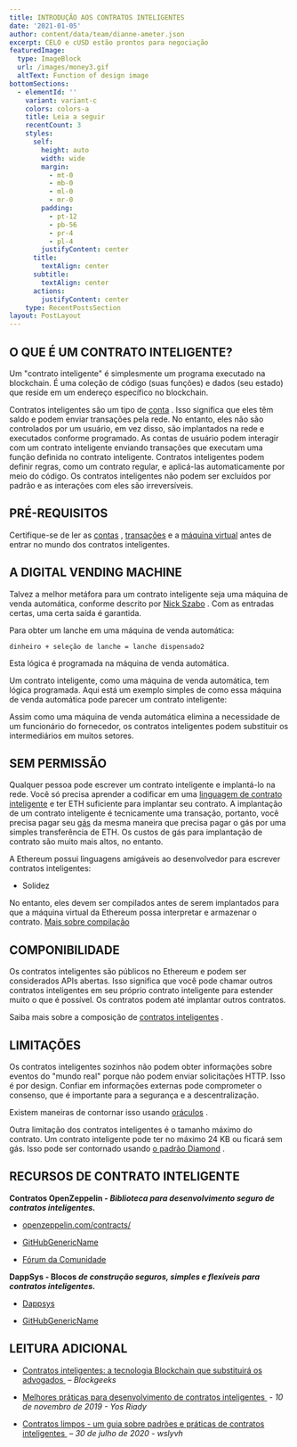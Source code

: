```yaml
---
title: INTRODUÇÃO AOS CONTRATOS INTELIGENTES
date: '2021-01-05'
author: content/data/team/dianne-ameter.json
excerpt: CELO e cUSD estão prontos para negociação
featuredImage:
  type: ImageBlock
  url: /images/money3.gif
  altText: Function of design image
bottomSections:
  - elementId: ''
    variant: variant-c
    colors: colors-a
    title: Leia a seguir
    recentCount: 3
    styles:
      self:
        height: auto
        width: wide
        margin:
          - mt-0
          - mb-0
          - ml-0
          - mr-0
        padding:
          - pt-12
          - pb-56
          - pr-4
          - pl-4
        justifyContent: center
      title:
        textAlign: center
      subtitle:
        textAlign: center
      actions:
        justifyContent: center
    type: RecentPostsSection
layout: PostLayout
---
```

## O QUE É UM CONTRATO INTELIGENTE?

Um "contrato inteligente" é simplesmente um programa executado na blockchain. É uma coleção de código (suas funções) e dados (seu estado) que reside em um endereço específico no blockchain.

Contratos inteligentes são um tipo de [conta](https://ethereum.org/en/developers/docs/accounts/) . Isso significa que eles têm saldo e podem enviar transações pela rede. No entanto, eles não são controlados por um usuário, em vez disso, são implantados na rede e executados conforme programado. As contas de usuário podem interagir com um contrato inteligente enviando transações que executam uma função definida no contrato inteligente. Contratos inteligentes podem definir regras, como um contrato regular, e aplicá-las automaticamente por meio do código. Os contratos inteligentes não podem ser excluídos por padrão e as interações com eles são irreversíveis.

## PRÉ-REQUISITOS

Certifique-se de ler as [contas](https://ethereum.org/en/developers/docs/accounts/) , [transações](https://ethereum.org/en/developers/docs/transactions/) e a [máquina virtual](https://ethereum.org/en/developers/docs/evm/) antes de entrar no mundo dos contratos inteligentes.

## A DIGITAL VENDING MACHINE

Talvez a melhor metáfora para um contrato inteligente seja uma máquina de venda automática, conforme descrito por [Nick Szabo](https://unenumerated.blogspot.com/) . Com as entradas certas, uma certa saída é garantida.

Para obter um lanche em uma máquina de venda automática:

```
dinheiro + seleção de lanche = lanche dispensado2
```



Esta lógica é programada na máquina de venda automática.

Um contrato inteligente, como uma máquina de venda automática, tem lógica programada. Aqui está um exemplo simples de como essa máquina de venda automática pode parecer um contrato inteligente:

Assim como uma máquina de venda automática elimina a necessidade de um funcionário do fornecedor, os contratos inteligentes podem substituir os intermediários em muitos setores.

## SEM PERMISSÃO

Qualquer pessoa pode escrever um contrato inteligente e implantá-lo na rede. Você só precisa aprender a codificar em uma [linguagem de contrato inteligente](https://ethereum.org/en/developers/docs/smart-contracts/languages/) e ter ETH suficiente para implantar seu contrato. A implantação de um contrato inteligente é tecnicamente uma transação, portanto, você precisa pagar seu [gás](https://ethereum.org/en/developers/docs/gas/) da mesma maneira que precisa pagar o gás por uma simples transferência de ETH. Os custos de gás para implantação de contrato são muito mais altos, no entanto.

A Ethereum possui linguagens amigáveis ​​ao desenvolvedor para escrever contratos inteligentes:

*   Solidez



No entanto, eles devem ser compilados antes de serem implantados para que a máquina virtual da Ethereum possa interpretar e armazenar o contrato. [Mais sobre compilação](https://ethereum.org/en/developers/docs/smart-contracts/compiling/)

## COMPONIBILIDADE

Os contratos inteligentes são públicos no Ethereum e podem ser considerados APIs abertas. Isso significa que você pode chamar outros contratos inteligentes em seu próprio contrato inteligente para estender muito o que é possível. Os contratos podem até implantar outros contratos.

Saiba mais sobre a composição de [contratos inteligentes](https://ethereum.org/en/developers/docs/smart-contracts/composability/) .

## LIMITAÇÕES

Os contratos inteligentes sozinhos não podem obter informações sobre eventos do "mundo real" porque não podem enviar solicitações HTTP. Isso é por design. Confiar em informações externas pode comprometer o consenso, que é importante para a segurança e a descentralização.

Existem maneiras de contornar isso usando [oráculos](https://ethereum.org/en/developers/docs/oracles/) .

Outra limitação dos contratos inteligentes é o tamanho máximo do contrato. Um contrato inteligente pode ter no máximo 24 KB ou ficará sem gás. Isso pode ser contornado usando [o padrão Diamond](https://eips.ethereum.org/EIPS/eip-2535) .

## RECURSOS DE CONTRATO INTELIGENTE

**Contratos OpenZeppelin - *Biblioteca para desenvolvimento seguro de contratos inteligentes.***

*   [openzeppelin.com/contracts/](https://openzeppelin.com/contracts/)

*   [GitHubGenericName](https://github.com/OpenZeppelin/openzeppelin-contracts)

*   [Fórum da Comunidade](https://forum.openzeppelin.com/c/general/16)

**DappSys - Blocos *de construção seguros, simples e flexíveis para contratos inteligentes.***

*   [Dappsys](https://dappsys.readthedocs.io/)

*   [GitHubGenericName](https://github.com/dapphub/dappsys)

## LEITURA ADICIONAL

*   [Contratos inteligentes: a tecnologia Blockchain que substituirá os advogados ](https://blockgeeks.com/guides/smart-contracts/) *– Blockgeeks*

*   [Melhores práticas para desenvolvimento de contratos inteligentes ](https://yos.io/2019/11/10/smart-contract-development-best-practices/) *- 10 de novembro de 2019 - Yos Riady*

*   [Contratos limpos - um guia sobre padrões e práticas de contratos inteligentes ](https://www.wslyvh.com/clean-contracts/) *– 30 de julho de 2020 - wslyvh*


